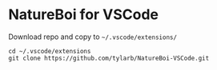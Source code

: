 # NatureBoi for VSCode

Download repo and copy to `~/.vscode/extensions/` 


~~~
cd ~/.vscode/extensions
git clone https://github.com/tylarb/NatureBoi-VSCode.git
~~~
